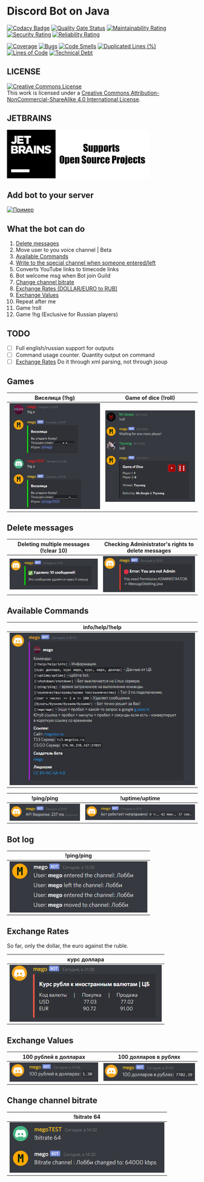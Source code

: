 # Discord Bot on Java
[![Codacy Badge](https://api.codacy.com/project/badge/Grade/9f94ff9475fe449c82fca1262610496f)](https://app.codacy.com/gh/megoRU/DiscordBot?utm_source=github.com&utm_medium=referral&utm_content=megoRU/DiscordBot&utm_campaign=Badge_Grade)
[![Quality Gate Status](https://sonarcloud.io/api/project_badges/measure?project=megoRU_DiscordBot&metric=alert_status)](https://sonarcloud.io/dashboard?id=megoRU_DiscordBot)     [![Maintainability Rating](https://sonarcloud.io/api/project_badges/measure?project=megoRU_DiscordBot&metric=sqale_rating)](https://sonarcloud.io/dashboard?id=megoRU_DiscordBot)     [![Security Rating](https://sonarcloud.io/api/project_badges/measure?project=megoRU_DiscordBot&metric=security_rating)](https://sonarcloud.io/dashboard?id=megoRU_DiscordBot)     [![Reliability Rating](https://sonarcloud.io/api/project_badges/measure?project=megoRU_DiscordBot&metric=reliability_rating)](https://sonarcloud.io/dashboard?id=megoRU_DiscordBot)

[![Coverage](https://sonarcloud.io/api/project_badges/measure?project=megoRU_DiscordBot&metric=coverage)](https://sonarcloud.io/dashboard?id=megoRU_DiscordBot)     [![Bugs](https://sonarcloud.io/api/project_badges/measure?project=megoRU_DiscordBot&metric=bugs)](https://sonarcloud.io/dashboard?id=megoRU_DiscordBot)     [![Code Smells](https://sonarcloud.io/api/project_badges/measure?project=megoRU_DiscordBot&metric=code_smells)](https://sonarcloud.io/dashboard?id=megoRU_DiscordBot)     [![Duplicated Lines (%)](https://sonarcloud.io/api/project_badges/measure?project=megoRU_DiscordBot&metric=duplicated_lines_density)](https://sonarcloud.io/dashboard?id=megoRU_DiscordBot)     [![Lines of Code](https://sonarcloud.io/api/project_badges/measure?project=megoRU_DiscordBot&metric=ncloc)](https://sonarcloud.io/dashboard?id=megoRU_DiscordBot)     [![Technical Debt](https://sonarcloud.io/api/project_badges/measure?project=megoRU_DiscordBot&metric=sqale_index)](https://sonarcloud.io/dashboard?id=megoRU_DiscordBot)

## LICENSE

<a rel="license" href="http://creativecommons.org/licenses/by-nc-sa/4.0/"><img alt="Creative Commons License" style="border-width:0" src="https://i.creativecommons.org/l/by-nc-sa/4.0/88x31.png" /></a><br />This work is licensed under a <a rel="license" href="http://creativecommons.org/licenses/by-nc-sa/4.0/">Creative Commons Attribution-NonCommercial-ShareAlike 4.0 International License</a>.

## JETBRAINS
[<img src="https://github.com/megoRU/DiscordBot/blob/master/images/jetbrains.png?raw=true">](https://www.jetbrains.com/?from=DiscordBot)

## Add bot to your server
<a href="https://discord.com/oauth2/authorize?client_id=754093698681274369&scope=bot&permissions=8"> <img src="https://megolox.ru/gitResources/addtoserver.png" alt="Пример"></a>

## What the bot can do

1.  [Delete messages](#delete-messages)
2.  Move user to you voice channel | Beta
3.  [Available Commands](#available-commands)
4.  [Write to the special channel when someone entered/left](#bot-log)
5.  Converts YouTube links to timecode links
6.  Bot welcome msg when Bot join Guild
7.  [Change channel bitrate](#change-channel-bitrate)
8.  [Exchange Rates (DOLLAR/EURO to RUB)](#exchange-rates)
9.  [Exchange Values](#exchange-values)
10. Repeat after me
11. Game !roll
12. Game !hg (Exclusive for Russian players)

## TODO

-   [ ]   Full english/russian support for outputs
-   [ ]   Command usage counter. Quantity output on command
-   [ ]   [Exchange Rates](#exchange-rates) Do it through xml parsing, not through jsoup

## Games

| Виселица (!hg)          | Game of dice (!roll)       |
| ----------------------- | -------------------------- |
| ![](images/hangman.jpg) | ![](images/gameofdice.png) |

## Delete messages

| Deleting multiple messages (!clear 10) | Checking Administrator's rights to delete messages |
| -------------------------------------- | -------------------------------------------------- |
| ![](images/deleteTenMessages.png)      | ![](images/PrivilegesDeliting.png)                 |

## Available Commands

| info/help/!help       |  
| --------------------- |
| ![](images/info2.png) | 

| !ping/ping                                    | !uptime/uptime         |
| --------------------------------------------- | ---------------------- |
| ![](images/ping.png)                          | ![](images/uptime.png) |

## Bot log

| !ping/ping                                    |
| --------------------------------------------- |
| ![bot-log](images/botlog.png)                 |

## Exchange Rates

So far, only the dollar, the euro against the ruble.

| курс доллара                  |
| ----------------------------- |
| ![](images/ExchangeRates.png) |

## Exchange Values

| 100 рублей в долларах          | 100 долларов в рублях           |
| ------------------------------ | ------------------------------- |
| ![](images/ExchangeValues.png) | ![](images/ExchangeValues2.png) |

## Change channel bitrate

| !bitrate 64                    |
| ------------------------------ |
| ![](images/bitrateChannel.png) |